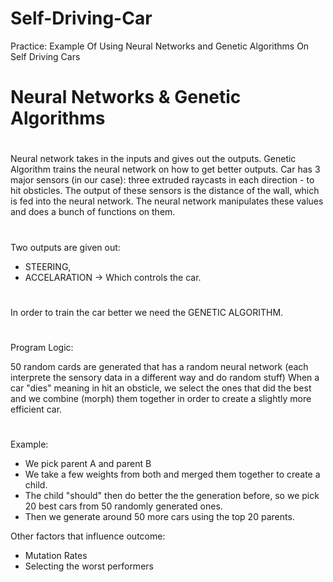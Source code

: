 # Self-Driving-Car
Practice: Example Of Using Neural Networks and Genetic Algorithms On Self Driving Cars
#
# Neural Networks & Genetic Algorithms
#
Neural network takes in the inputs and gives out the outputs. Genetic Algorithm trains the neural network on how to get better outputs.
Car has 3 major sensors (in our case): three extruded raycasts in each direction - to hit obsticles.
The output of these sensors is the distance of the wall, which is fed into the neural network.
The neural network manipulates these values and does a bunch of functions on them.
#
Two outputs are given out: 
- STEERING, 
- ACCELARATION -> Which controls the car.
#
In order to train the car better we need the GENETIC ALGORITHM.
#
Program Logic:

50 random cards are generated that has a random neural network (each interprete the sensory data in a different way and do random stuff)
When a car "dies" meaning in hit an obsticle, we select the ones that did the best and we combine (morph) them together in order to 
create a slightly more efficient car.
#
Example:
- We pick parent A and parent B
- We take a few weights from both and merged them together to create a child.
- The child "should" then do better the the generation before, so we pick 20 best cars from 50 randomly generated ones.
- Then we generate around 50 more cars using the top 20 parents.

Other factors that influence outcome:
- Mutation Rates
- Selecting the worst performers
